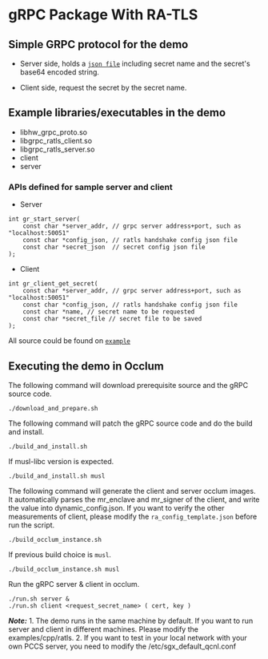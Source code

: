 # gRPC Package With RA-TLS

## Simple GRPC protocol for the demo

* Server side, holds a [`json file`](./secret_config.json) including secret name and the secret's base64 encoded string.

* Client side, request the secret by the secret name.

## Example libraries/executables in the demo

* libhw_grpc_proto.so
* libgrpc_ratls_client.so
* libgrpc_ratls_server.so
* client
* server

### APIs defined for sample server and client

* Server
```
int gr_start_server(
    const char *server_addr, // grpc server address+port, such as "localhost:50051"
    const char *config_json, // ratls handshake config json file
    const char *secret_json  // secret config json file
);
```

* Client
```
int gr_client_get_secret(
    const char *server_addr, // grpc server address+port, such as "localhost:50051"
    const char *config_json, // ratls handshake config json file
    const char *name, // secret name to be requested
    const char *secret_file // secret file to be saved
);
```

All source could be found on [`example`](./grpc/v1.38.1/examples/cpp/ratls/)


## Executing the demo in Occlum

The following command will download prerequisite source and the gRPC source code.
```
./download_and_prepare.sh
```

The following command will patch the gRPC source code and do the build and install.
```
./build_and_install.sh
```

If musl-libc version is expected.
```
./build_and_install.sh musl
```

The following command will generate the client and server occlum images. It automatically parses the mr_enclave and mr_signer of the client, and write the value into dynamic_config.json. If you want to verify the other measurements of client, please modify the `ra_config_template.json` before run the script.
```
./build_occlum_instance.sh
```
If previous build choice is `musl`.
```
./build_occlum_instance.sh musl
```

Run the gRPC server & client in occlum.

```
./run.sh server &
./run.sh client <request_secret_name> ( cert, key )
```

***Note:*** 1. The demo runs in the same machine by default. If you want to run server and client in different machines. Please modify the examples/cpp/ratls.
            2. If you want to test in your local network with your own PCCS server, you need to modify the /etc/sgx_default_qcnl.conf


